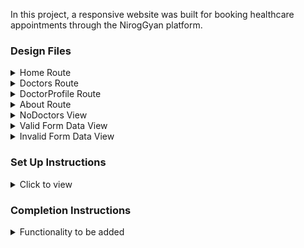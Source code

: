 In this project, a responsive website was built for booking healthcare appointments through the NirogGyan platform.

### Design Files

<details>
<summary>Home Route</summary>

- [Extra Small (Size < 576px) and Small (Size >= 576px) - Home](https://res.cloudinary.com/dmlk7cxkm/image/upload/v1754230650/Screenshot_2025-08-03_194608_dkiqoe.png)
- [Medium (Size >= 768px), Large (Size >= 992px) and Extra Large (Size >= 1200px) - Home](https://res.cloudinary.com/dmlk7cxkm/image/upload/v1754230761/Screenshot_2025-08-03_194849_jhbpqc.png)

</details>


<details>
<summary>Doctors Route</summary>

- [Extra Small (Size < 576px) and Small (Size >= 576px) - Doctors](https://res.cloudinary.com/dmlk7cxkm/image/upload/v1754230861/Screenshot_2025-08-03_195029_mumm7s.png)
- [Medium (Size >= 768px), Large (Size >= 992px) and Extra Large (Size >= 1200px) - Doctors](https://res.cloudinary.com/dmlk7cxkm/image/upload/v1754230940/Screenshot_2025-08-03_195151_xwzlfs.png)

</details>


<details>
<summary>DoctorProfile Route</summary>

- [Extra Small (Size < 576px) and Small (Size >= 576px) - DoctorProfile](https://res.cloudinary.com/dmlk7cxkm/image/upload/v1754231330/Screenshot_2025-08-03_195744_ilrkua.png)
- [Medium (Size >= 768px), Large (Size >= 992px) and Extra Large (Size >= 1200px) - DoctorProfile](https://res.cloudinary.com/dmlk7cxkm/image/upload/v1754231228/Screenshot_2025-08-03_195531_pvnydt.png)

</details>


<details>
<summary>About Route</summary>

- [Extra Small (Size < 576px) and Small (Size >= 576px) - About](https://res.cloudinary.com/dmlk7cxkm/image/upload/v1754231729/Screenshot_2025-08-03_200439_g64od4.png)
- [Medium (Size >= 768px), Large (Size >= 992px) and Extra Large (Size >= 1200px) - About](https://res.cloudinary.com/dmlk7cxkm/image/upload/v1754231781/Screenshot_2025-08-03_200456_yacolt.png)

</details>


<details>
<summary>NoDoctors View</summary>

- [Extra Small (Size < 576px) and Small (Size >= 576px) and Medium (Size >= 768px), Large (Size >= 992px) and Extra Large (Size >= 1200px) - NoDoctors](https://res.cloudinary.com/dmlk7cxkm/image/upload/v1754232074/Screenshot_2025-08-03_201014_a1yyzx.png)

</details>


<details>
<summary>Valid Form Data View</summary>

- [Extra Small (Size < 576px) and Small (Size >= 576px) and Medium (Size >= 768px), Large (Size >= 992px) and Extra Large (Size >= 1200px) - ValidFormData](https://res.cloudinary.com/dmlk7cxkm/image/upload/v1754232250/Screenshot_2025-08-03_195518_eq2c4c.png)

</details>


<details>
<summary>Invalid Form Data View</summary>

- [Extra Small (Size < 576px) and Small (Size >= 576px) and Medium (Size >= 768px), Large (Size >= 992px) and Extra Large (Size >= 1200px) - InvalidFormData](https://res.cloudinary.com/dmlk7cxkm/image/upload/v1754232325/Screenshot_2025-08-03_195618_tlnlh8.png)

</details>

### Set Up Instructions

<details>
<summary>Click to view</summary>

- Download dependencies by running `npm install`
- Start up the app using `npm start`
</details>

### Completion Instructions

<details>
<summary>Functionality to be added</summary>
<br/>

The app have the following functionalities

- **Home Route**

  - Welcoming interface introducing users to NirogGyan
  - Prominent CTA to explore and book doctors 
  
- **Doctors Route**

  - View a list of all available doctors with their name, specialization, and availability status
  - Real-time search by doctor name
  - Filter doctors by specialization
  - Reset/clear filters with one click
  
- **Doctor Profile Route**

  - Detailed profile for each doctor including:
    - Profile image
    - Specialization and expertise
    - Languages spoken
    - Available hours (slots)
    - Status (Available / Unavailable)
    - Consultation fee

  - Book appointment popup form with validation:
    - Name, Email, Date, and Time
    - Validates date is in the future
    - Validates time falls within the doctor's available slots
    - Prevents double booking of the same time slot
  
  - Booked Appointments:
    - View all successfully booked appointments under each doctor's profile
    - Displays patient name and appointment date/time

- **About Route**

  - Brief description of NirogGyan's purpose and mission
  - Social media icons for connection
  - Official website link

- **State Management**

  - Global state handled using React Context API for sharing doctor data and booking updates

- **Responsive Design**

  - Mobile-first design using Bootstrap
  - Layout adapts to all screen sizes (mobile, tablet, desktop)

### Important Note

<details>
<summary>Click to view</summary>

<br/>

**The following instructions are used for routing between Components**

- Render `Home` Route component when the path in URL matches `/`
- Render `Doctors` Route component when the path in URL matches `/doctors`
- Render `Doctor Profile` Route component when the path in URL matches `/doctor/:id`
- Render `About` Route component when the path in URL matches `/about`

</details>

### Quick Tips

<details>
<summary>Tools/Libraries</summary>

</br>


**Frameworks or Libraries used:**

- React
- Bootstrap

**React libraries**

- react-icons
- react-spinners
- reactjs-popup
- styled-components
- uuid

</details>

### Resources

<details>
<summary>Image URLs</summary>

- [https://res.cloudinary.com/dmlk7cxkm/image/upload/v1754123144/Screenshot_2025-08-02_133744_ogmcmf.png](https://res.cloudinary.com/dmlk7cxkm/image/upload/v1754123144/Screenshot_2025-08-02_133744_ogmcmf.png) **home background image**
- [https://res.cloudinary.com/dmlk7cxkm/image/upload/v1754026371/Screenshot_2025-08-01_105654_cpwua0.png](https://res.cloudinary.com/dmlk7cxkm/image/upload/v1754026371/Screenshot_2025-08-01_105654_cpwua0.png) alt should be **doctor symbol**
- [https://res.cloudinary.com/dmlk7cxkm/image/upload/v1754038457/Screenshot_2025-08-01_142217_u3heev.png](https://res.cloudinary.com/dmlk7cxkm/image/upload/v1754038457/Screenshot_2025-08-01_142217_u3heev.png) alt should be **doctor name**
- [https://res.cloudinary.com/dmlk7cxkm/image/upload/v1754038471/Screenshot_2025-08-01_142255_psfrj2.png](https://res.cloudinary.com/dmlk7cxkm/image/upload/v1754038471/Screenshot_2025-08-01_142255_psfrj2.png) alt should be **doctor name**
- [https://res.cloudinary.com/dmlk7cxkm/image/upload/v1754213712/Screenshot_2025-08-03_135558_xjv0ak.png](https://res.cloudinary.com/dmlk7cxkm/image/upload/v1754213712/Screenshot_2025-08-03_135558_xjv0ak.png) alt should be **doctors**

</details>

<details>
<summary>Colors</summary>

<div style="background-color: #000000; width: 150px; padding: 10px; color: white">Hex: #000000</div>
<div style="background-color: #00000050; width: 150px; padding: 10px; color: white">Hex: #00000050</div>
<div style="background-color: #202020; width: 150px; padding: 10px; color: white">Hex: #202020</div>
<div style="background-color: #6c757d; width: 150px; padding: 10px; color: white">Hex: #6c757d</div>
<div style="background-color: #7b7b7bff; width: 150px; padding: 10px; color: white">Hex: #7b7b7bff</div>
<div style="background-color: #808080; width: 150px; padding: 10px; color: white">Hex: #808080</div>
<div style="background-color: #828384; width: 150px; padding: 10px; color: white">Hex: #828384</div>
<div style="background-color: #f0f0f0; width: 150px; padding: 10px; color: black">Hex: #f0f0f0</div>
<div style="background-color: #f8f9fb; width: 150px; padding: 10px; color: black">Hex: #f8f9fb</div>
<div style="background-color: #ffffff; width: 150px; padding: 10px; color: black">Hex: #ffffff</div>
<div style="background-color: #d3f3ff; width: 150px; padding: 10px; color: black">Hex: #d3f3ff</div>
<div style="background-color: #0dcaf0; width: 150px; padding: 10px; color: white">Hex: #0dcaf0</div>
<div style="background-color: #26C6DA; width: 150px; padding: 10px; color: white">Hex: #26C6DA</div>
<div style="background-color: #10ba2fff; width: 150px; padding: 10px; color: white">Hex: #10ba2fff</div>
<div style="background-color: #dc3545; width: 150px; padding: 10px; color: white">Hex: #dc3545</div>
<div style="background-color: #ff0000; width: 150px; padding: 10px; color: white">Hex: #ff0000</div>
<div style="background-color: #0d6efd; width: 150px; padding: 10px; color: white">Hex: #0d6efd</div>

</details>

<details>
<summary>Font-families</summary>

- Roboto
- Arial

</details>


 
### Future Improvements

<details>
<summary>Smarter Appointment Slot Management</summary>

- Dynamically disable already booked slots in the booking form dropdown
- Show available time slots instead of manual time input

</details>

<details>
<summary>Backend Integration</summary>

- Replace static doctor list with dynamic API from a backend (Node.js/Express)
- Persist booked appointments in a database (MongoDB)
- Add authentication for secure data access (JWT, OAuth, etc.)

</details>

<details>
<summary>Doctor Dashboard</summary>

- Allow doctors to log in and manage their availability
- Manually mark time slots as unavailable

</details>

<details>
<summary>Patient Account System</summary>

- Patients can create accounts and manage bookings
- View appointment history and cancel/reschedule if needed

</details>
 
 ### Challenges Faced

<details>
<summary>Managing Date and Time Validation:</summary>
  
  - Implementing reliable validation for future appointment slots was challenging. It required handling edge cases like:
    - Preventing past bookings
    - Ensuring selected time matched the doctor’s available slot
    - Avoiding double-booking for the same slot

</details>


<details>
<summary>Backend Integration (Prototype Stage):</summary>
  
  - Initially explored building a backend to persist doctor and appointment data using Node.js. Although not fully integrated in this version, this laid the foundation for future scalability with real-time data and authentication

</details>

<details>
<summary>Overcoming Hurdles with AI Assistance:</summary>
  
  - Faced multiple technical challenges throughout the development process — like working with date and time, run time errors etc . Many of these were resolved effectively with the help of **ChatGPT**, which served as a valuable learning and debugging assistant.

</details>

